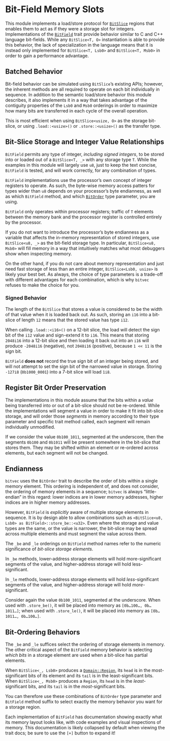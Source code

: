 # Bit-Field Memory Slots

This module implements a load/store protocol for [`BitSlice`] regions that
enables them to act as if they were a storage slot for integers. Implementations
of the [`BitField`] trait provide behavior similar to C and C++ language
bit-fields. While any `BitSlice<T, O>` instantiation is able to provide this
behavior, the lack of specialization in the language means that it is instead
only implemented for `BitSlice<T, Lsb0>` and `BitSlice<T, Msb0>` in order to
gain a performance advantage.

## Batched Behavior

Bit-field behavior can be simulated using `BitSlice`’s existing APIs; however,
the inherent methods are all required to operate on each bit individually in
sequence. In addition to the semantic load/store behavior this module describes,
it also implements it in a way that takes advantage of the contiguity properties
of the `Lsb0` and `Msb0` orderings in order to maximize how many bits are
transferred in each cycle of the overall operation.

This is most efficient when using `BitSlice<usize, O>` as the storage bit-slice,
or using `.load::<usize>()` or `.store::<usize>()` as the transfer type.

## Bit-Slice Storage and Integer Value Relationships

`BitField` permits any type of integer, *including signed integers*, to be
stored into or loaded out of a `BitSlice<T, _>` with any storage type `T`. While
the examples in this module will largely use `u8`, just to keep the text
concise, `BitField` is tested, and will work correctly, for any combination of
types.

`BitField` implementations use the processor’s own concept of integer registers
to operate. As such, the byte-wise memory access patters for types wider than
`u8` depends on your processor’s byte endianness, as well as which `BitField`
method, and which [`BitOrder`] type parameter, you are using.

`BitField` only operates within processor registers; traffic of `T` elements
between the memory bank and the processor register is controlled entirely by the
processor.

If you do not want to introduce the processor’s byte endianness as a variable
that affects the in-memory representation of stored integers, use
`BitSlice<u8, _>` as the bit-field storage type. In particular,
`BitSlice<u8, Msb0>` will fill memory in a way that intuitively matches what
most debuggers show when inspecting memory.

On the other hand, if you do not care about memory representation and just need
fast storage of less than an entire integer, `BitSlice<Lsb0, usize>` is likely
your best bet. As always, the choice of type parameters is a trade-off with
different advantages for each combination, which is why `bitvec` refuses to make
the choice for you.

### Signed Behavior

The length of the `BitSlice` that stores a value is considered to be the width
of that value when it is loaded back out. As such, storing an `i16` into a
bit-slice of length `12` means that the stored value has type `i12`.

When calling `.load::<i16>()` on a 12-bit slice, the load will detect the sign
bit of the `i12` value and sign-extend it to `i16`. This means that storing
`2048i16` into a 12-bit slice and then loading it back out into an `i16` will
produce `-2048i16` (negative), not `2048i16` (positive), because `1 << 11` is
the sign bit.

`BitField` **does not** record the true sign bit of an integer being stored, and
will not attempt to set the sign bit of the narrowed value in storage. Storing
`-127i8` (`0b1000_0001`) into a 7-bit slice will load `1i8`.

## Register Bit Order Preservation

The implementations in this module assume that the bits within a *value* being
transferred into or out of a bit-slice should not be re-ordered. While the
implementations will segment a value in order to make it fit into bit-slice
storage, and will order those *segments* in memory according to their type
parameter and specific trait method called, each segment will remain
individually unmodified.

If we consider the value `0b100_1011`, segmented at the underscore, then the
segments `0b100` and `0b1011` will be present somewhere in the bit-slice that
stores them. They may be shifted within an element or re-ordered across
elements, but each segment will not be changed.

## Endianness

`bitvec` uses the `BitOrder` trait to describe the order of bits within a single
memory element. This ordering is independent of, and does not consider, the
ordering of memory elements in a sequence; `bitvec` is always “little-endian” in
this regard: lower indices are in lower memory addresses, higher indices are in
higher memory addresses.

However, `BitField` is *explicitly* aware of multiple storage elements in
sequence. It is by design able to allow combinations such as
`<BitSlice<u8, Lsb0> as BitField>::store_be::<u32>`. Even where the storage and
value types are the same, or the value is narrower, the bit-slice may be spread
across multiple elements and must segment the value across them.

The `_be` and `_le` orderings on `BitField` method names refer to the numeric
significance of *bit-slice storage elements*.

In `_be` methods, lower-address storage elements will hold more-significant
segments of the value, and higher-address storage will hold less-significant.

In `_le` methods, lower-address storage elements will hold *less*-significant
segments of the value, and higher-address storage will hold *more*-significant.

Consider again the value `0b100_1011`, segmented at the underscore. When used
with `.store_be()`, it will be placed into memory as `[0b…100…, 0b…1011…]`; when
used with `.store_le()`, it will be placed into memory as `[0b…1011…, 0b…100…]`.

## Bit-Ordering Behaviors

The `_be` and `_le` suffices select the ordering of storage elements in memory.
The other critical aspect of the `BitField` memory behavior is selecting
*which bits* in a storage element are used when a bit-slice has partial
elements.

When `BitSlice<_, Lsb0>` produces a [`Domain::Region`], its `head` is in the
most-significant bits of its element and its `tail` is in the least-significant
bits. When `BitSlice<_, Msb0>` produces a `Region`, its `head` is in the
*least*-significant bits, and its `tail` is in the *most*-significant bits.

You can therefore use these combinations of `BitOrder` type parameter and
`BitField` method suffix to select exactly the memory behavior you want for a
storage region.

Each implementation of `BitField` has documentation showing exactly what its
memory layout looks like, with code examples and visual inspections of memory.
This documentation is likely collapsed by default when viewing the trait docs;
be sure to use the `[+]` button to expand it!

[`BitField`]: self::BitField
[`BitOrder`]: crate::order::BitOrder
[`BitSlice`]: crate::slice::BitSlice
[`Domain::Region`]: crate::domain::Domain::Region
